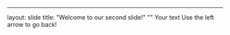 ---
layout: slide
title: "Welcome to our second slide!"
""
Your text
Use the left arrow to go back!
